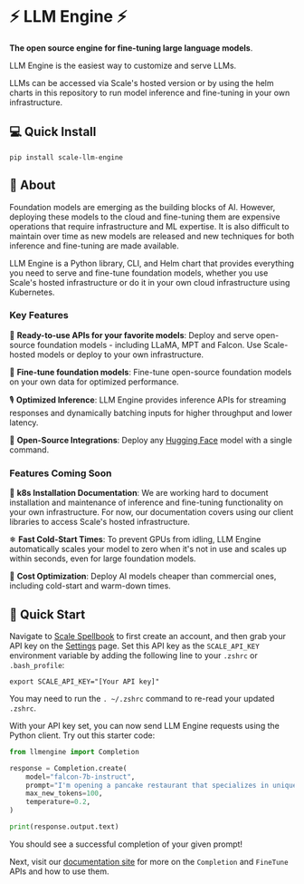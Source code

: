 # ⚡ LLM Engine ⚡

**The open source engine for fine-tuning large language models**. 

LLM Engine is the easiest way to customize and serve LLMs.

LLMs can be accessed via Scale's hosted version or by using the helm charts in this repository to run model inference and fine-tuning in your own infrastructure.

## 💻 Quick Install

```commandline
pip install scale-llm-engine
```

## 🤔 About

Foundation models are emerging as the building blocks of AI. However,
deploying these models to the cloud and fine-tuning them are expensive
operations that require infrastructure and ML expertise. It is also difficult
to maintain over time as new models are released and new techniques for both
inference and fine-tuning are made available.

LLM Engine is a Python library, CLI, and Helm chart that provides
everything you need to serve and fine-tune foundation models, whether you use
Scale's hosted infrastructure or do it in your own cloud infrastructure using
Kubernetes.

### Key Features

🎁 **Ready-to-use APIs for your favorite models**: Deploy and serve
open-source foundation models - including LLaMA, MPT and Falcon.
Use Scale-hosted models or deploy to your own infrastructure.

🔧 **Fine-tune foundation models**: Fine-tune open-source foundation
models on your own data for optimized performance.

🎙️ **Optimized Inference**: LLM Engine provides inference APIs
for streaming responses and dynamically batching inputs for higher throughput
and lower latency.

🤗 **Open-Source Integrations**: Deploy any [Hugging Face](https://huggingface.co/)
model with a single command.

### Features Coming Soon

🐳 **k8s Installation Documentation**: We are working hard to document installation and
maintenance of inference and fine-tuning functionality on your own infrastructure.
For now, our documentation covers using our client libraries to access Scale's
hosted infrastructure.

❄ **Fast Cold-Start Times**: To prevent GPUs from idling, LLM Engine
automatically scales your model to zero when it's not in use and scales up
within seconds, even for large foundation models.

💸 **Cost Optimization**: Deploy AI models cheaper than commercial ones,
including cold-start and warm-down times.

## 🚀 Quick Start

Navigate to [Scale Spellbook](https://spellbook.scale.com/) to first create 
an account, and then grab your API key on the [Settings](https://spellbook.scale.com/settings) 
page. Set this API key as the `SCALE_API_KEY` environment variable by adding the
following line to your `.zshrc` or `.bash_profile`:

```commandline
export SCALE_API_KEY="[Your API key]"
```

You may need to run the `. ~/.zshrc` command to re-read your updated `.zshrc`.


With your API key set, you can now send LLM Engine requests using the Python client. 
Try out this starter code:

```py
from llmengine import Completion

response = Completion.create(
    model="falcon-7b-instruct",
    prompt="I'm opening a pancake restaurant that specializes in unique pancake shapes, colors, and flavors. List 3 quirky names I could name my restaurant.",
    max_new_tokens=100,
    temperature=0.2,
)

print(response.output.text)
```

You should see a successful completion of your given prompt!

Next, visit our [documentation site](https://scaleapi.github.io/llm-engine/) for more on
the `Completion` and `FineTune` APIs and how to use them.
